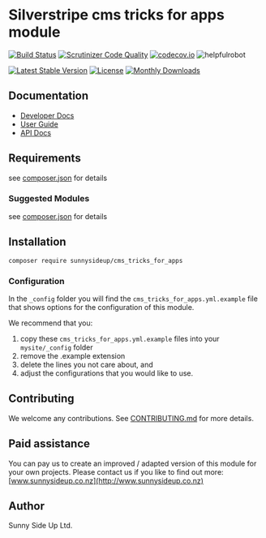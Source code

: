 # Silverstripe cms tricks for apps module
[![Build Status](https://travis-ci.org/sunnysideup/silverstripe-cms_tricks_for_apps.svg?branch=master)](https://travis-ci.org/sunnysideup/silverstripe-cms_tricks_for_apps)
[![Scrutinizer Code Quality](https://scrutinizer-ci.com/g/sunnysideup/silverstripe-cms_tricks_for_apps/badges/quality-score.png?b=master)](https://scrutinizer-ci.com/g/sunnysideup/silverstripe-cms_tricks_for_apps/?branch=master)
[![codecov.io](https://codecov.io/github/sunnysideup/silverstripe-cms_tricks_for_apps/coverage.svg?branch=master)](https://codecov.io/github/sunnysideup/silverstripe-cms_tricks_for_apps?branch=master)
![helpfulrobot](https://helpfulrobot.io/sunnysideup/cms_tricks_for_apps/badge)

[![Latest Stable Version](https://poser.pugx.org/sunnysideup/cms_tricks_for_apps/version)](https://packagist.org/packages/sunnysideup/cms_tricks_for_apps)
[![License](https://poser.pugx.org/sunnysideup/cms_tricks_for_apps/license)](https://packagist.org/packages/sunnysideup/cms_tricks_for_apps)
[![Monthly Downloads](https://poser.pugx.org/sunnysideup/cms_tricks_for_apps/d/monthly)](https://packagist.org/packages/sunnysideup/cms_tricks_for_apps)


## Documentation



 * [Developer Docs](docs/en/INDEX.md)
 * [User Guide](docs/en/userguide.md)
 * [API Docs](http://docs.ssmods.com/sunnysideup/cms_tricks_for_apps)

## Requirements



see [composer.json](composer.json) for details

### Suggested Modules



see [composer.json](composer.json) for details


## Installation


```
composer require sunnysideup/cms_tricks_for_apps
```

### Configuration



In the `_config` folder you will find the `cms_tricks_for_apps.yml.example`
file that shows options for the configuration of this module.

We recommend that you:

  1. copy these `cms_tricks_for_apps.yml.example` files into your
`mysite/_config` folder
  2. remove the .example extension
  3. delete the lines you not care about, and
  4. adjust the configurations that you would like to use.


## Contributing



We welcome any contributions. See [CONTRIBUTING.md](CONTRIBUTING.md) for more details.

## Paid assistance



You can pay us to create an improved / adapted version of this module for your own projects.  Please contact us if you like to find out more: [www.sunnysideup.co.nz](http://www.sunnysideup.co.nz)

## Author



Sunny Side Up Ltd.

